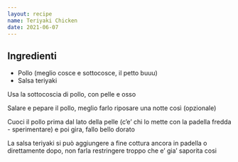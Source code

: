 ```yaml
---
layout: recipe
name: Teriyaki Chicken
date: 2021-06-07
---
```


## Ingredienti

- Pollo (meglio cosce e sottocosce, il petto buuu)
- Salsa teriyaki

Usa la sottocoscia di pollo, con pelle e osso

Salare e pepare il pollo, meglio farlo riposare una notte così (opzionale)

Cuoci il pollo prima dal lato della pelle (c’e’ chi lo mette con la padella fredda - sperimentare) e poi gira, fallo bello dorato

La salsa teriyaki si può aggiungere a fine cottura ancora in padella o direttamente dopo, non farla restringere troppo che e’ gia’ saporita cosi
